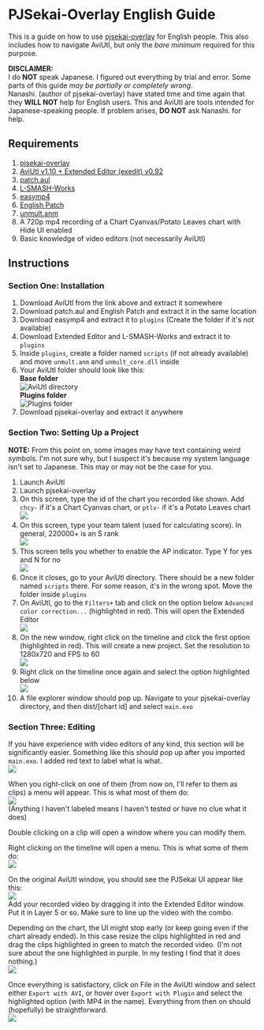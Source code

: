 # PJSekai-Overlay English Guide

This is a guide on how to use [pjsekai-overlay](https://github.com/sevenc-nanashi/pjsekai-overlay) for English people. This also includes how to navigate AviUtl, but only the *bare minimum* required for this purpose.

**DISCLAIMER:**\
I do **NOT** speak Japanese. I figured out everything by trial and error. Some parts of this guide *may be partially or completely wrong*.\
Nanashi. (author of pjsekai-overlay) have stated time and time again that they **WILL NOT** help for English users. This and AviUtl are tools intended for Japanese-speaking people. If problem arises, **DO NOT** ask Nanashi. for help.

## Requirements
1. [pjsekai-overlay](https://github.com/sevenc-nanashi/pjsekai-overlay)
2. [AviUtl v1.10 + Extended Editor (exedit) v0.92](http://spring-fragrance.mints.ne.jp/aviutl/)
3. [patch.aul](https://github.com/ePi5131/patch.aul/releases/tag/r42)
4. [L-SMASH-Works](https://github.com/Mr-Ojii/L-SMASH-Works-Auto-Builds/releases/download/build-2023-10-21-01-00-53/L-SMASH-Works_r1103_Mr-Ojii_Mr-Ojii_AviUtl.zip)
5. [easymp4](https://aoytsk.blog.jp/aviutl/easymp4.zip)
6. [English Patch](https://github.com/sykhro/aviutl-english-patch/releases/latest)
7. [unmult.anm](https://github.com/sevenc-nanashi/unmult.anm/releases/latest)
8. A 720p mp4 recording of a Chart Cyanvas/Potato Leaves chart with Hide UI enabled
9. Basic knowledge of video editors (not necessarily AviUtl)

## Instructions
### Section One: Installation
1. Download AviUtl from the link above and extract it somewhere
2. Download patch.aul and English Patch and extract it in the same location
3. Download easymp4 and extract it to `plugins` (Create the folder if it's not available)
4. Download Extended Editor and L-SMASH-Works and extract it to `plugins`
5. Inside `plugins`, create a folder named `scripts` (if not already available) and move `unmult.anm` and `unmult_core.dll` inside
6. Your AviUtl folder should look like this:\
  **Base folder**\
   ![AviUtl directory](images/aviutldirectory.png)\
   **Plugins folder**\
   ![Plugins folder](images/pluginsdirectory.png)
7. Download pjsekai-overlay and extract it anywhere
### Section Two: Setting Up a Project
**NOTE:** From this point on, some images may have text containing weird symbols. I'm not sure why, but I suspect it's because my system language isn't set to Japanese. This may or may not be the case for you.
1. Launch AviUtl
2. Launch pjsekai-overlay
3. On this screen, type the id of the chart you recorded like shown. Add `chcy-` if it's a Chart Cyanvas chart, or `ptlv-` if it's a Potato Leaves chart\
![](images/inputid.png)
4. On this screen, type your team talent (used for calculating score). In general, 220000+ is an S rank\
![](images/inputtalent.png)
5. This screen tells you whether to enable the AP indicator. Type Y for yes and N for no\
![](images/apindicator.png)
6. Once it closes, go to your AviUtl directory. There should be a new folder named `scripts` there. For some reason, it's in the wrong spot. Move the folder inside `plugins`
7. On AviUtl, go to the `Filters+` tab and click on the option below `Advanced color correction...` (highlighted in red). This will open the Extended Editor\
![](images/openexedit.png)
8. On the new window, right click on the timeline and click the first option (highlighted in red). This will create a new project. Set the resolution to 1280x720 and FPS to 60\
![](images/createnewproject.png)
9. Right click on the timeline once again and select the option highlighted below\
![](images/importexo.png)
10. A file explorer window should pop up. Navigate to your pjsekai-overlay directory, and then dist/[chart id] and select `main.exo`
### Section Three: Editing
If you have experience with video editors of any kind, this section will be significantly easier. Something like this should pop up after you imported `main.exo`. I added red text to label what is what.\
![](images/timelineguide.png)

When you right-click on one of them (from now on, I'll refer to them as clips) a menu will appear. This is what most of them do:\
![](images/rightclickguide.png)\
(Anything I haven't labeled means I haven't tested or have no clue what it does)

Double clicking on a clip will open a window where you can modify them.

Right clicking on the timeline will open a menu. This is what some of them do:\
![](images/timelinerightclick.png)

On the original AviUtl window, you should see the PJSekai UI appear like this:\
![](images/window.png)\
Add your recorded video by dragging it into the Extended Editor window. Put it in Layer 5 or so. Make sure to line up the video with the combo.

Depending on the chart, the UI might stop early (or keep going even if the chart already ended). In this case resize the clips highlighted in red and drag the clips highlighted in green to match the recorded video. (I'm not sure about the one highlighted in purple. In my testing I find that it does nothing.)\
![](images/clipdrag.png)

Once everything is satisfactory, click on File in the AviUtl window and select either `Export with AVI`, or hover over `Export with Plugin` and select the highlighted option (with MP4 in the name). Everything from then on should (hopefully) be straightforward.\
![](images/export.png)